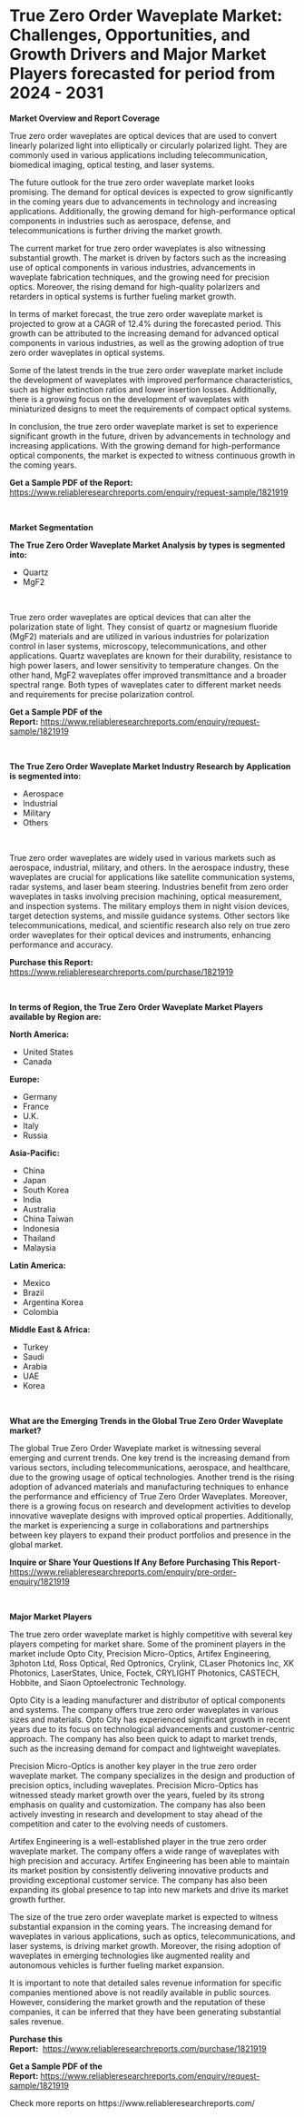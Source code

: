 <p><h1>True Zero Order Waveplate Market: Challenges, Opportunities, and Growth Drivers and Major Market Players forecasted for period from 2024 - 2031</h1></p><p><strong>Market Overview and Report Coverage</strong></p>
<p><p>True zero order waveplates are optical devices that are used to convert linearly polarized light into elliptically or circularly polarized light. They are commonly used in various applications including telecommunication, biomedical imaging, optical testing, and laser systems.</p><p>The future outlook for the true zero order waveplate market looks promising. The demand for optical devices is expected to grow significantly in the coming years due to advancements in technology and increasing applications. Additionally, the growing demand for high-performance optical components in industries such as aerospace, defense, and telecommunications is further driving the market growth.</p><p>The current market for true zero order waveplates is also witnessing substantial growth. The market is driven by factors such as the increasing use of optical components in various industries, advancements in waveplate fabrication techniques, and the growing need for precision optics. Moreover, the rising demand for high-quality polarizers and retarders in optical systems is further fueling market growth.</p><p>In terms of market forecast, the true zero order waveplate market is projected to grow at a CAGR of 12.4% during the forecasted period. This growth can be attributed to the increasing demand for advanced optical components in various industries, as well as the growing adoption of true zero order waveplates in optical systems.</p><p>Some of the latest trends in the true zero order waveplate market include the development of waveplates with improved performance characteristics, such as higher extinction ratios and lower insertion losses. Additionally, there is a growing focus on the development of waveplates with miniaturized designs to meet the requirements of compact optical systems.</p><p>In conclusion, the true zero order waveplate market is set to experience significant growth in the future, driven by advancements in technology and increasing applications. With the growing demand for high-performance optical components, the market is expected to witness continuous growth in the coming years.</p></p>
<p><strong>Get a Sample PDF of the Report:</strong> <a href="https://www.reliableresearchreports.com/enquiry/request-sample/1821919">https://www.reliableresearchreports.com/enquiry/request-sample/1821919</a></p>
<p>&nbsp;</p>
<p><strong>Market Segmentation</strong></p>
<p><strong>The True Zero Order Waveplate Market Analysis by types is segmented into:</strong></p>
<p><ul><li>Quartz</li><li>MgF2</li></ul></p>
<p>&nbsp;</p>
<p><p>True zero order waveplates are optical devices that can alter the polarization state of light. They consist of quartz or magnesium fluoride (MgF2) materials and are utilized in various industries for polarization control in laser systems, microscopy, telecommunications, and other applications. Quartz waveplates are known for their durability, resistance to high power lasers, and lower sensitivity to temperature changes. On the other hand, MgF2 waveplates offer improved transmittance and a broader spectral range. Both types of waveplates cater to different market needs and requirements for precise polarization control.</p></p>
<p><strong>Get a Sample PDF of the Report:</strong>&nbsp;<a href="https://www.reliableresearchreports.com/enquiry/request-sample/1821919">https://www.reliableresearchreports.com/enquiry/request-sample/1821919</a></p>
<p>&nbsp;</p>
<p><strong>The True Zero Order Waveplate Market Industry Research by Application is segmented into:</strong></p>
<p><ul><li>Aerospace</li><li>Industrial</li><li>Military</li><li>Others</li></ul></p>
<p>&nbsp;</p>
<p><p>True zero order waveplates are widely used in various markets such as aerospace, industrial, military, and others. In the aerospace industry, these waveplates are crucial for applications like satellite communication systems, radar systems, and laser beam steering. Industries benefit from zero order waveplates in tasks involving precision machining, optical measurement, and inspection systems. The military employs them in night vision devices, target detection systems, and missile guidance systems. Other sectors like telecommunications, medical, and scientific research also rely on true zero order waveplates for their optical devices and instruments, enhancing performance and accuracy.</p></p>
<p><strong>Purchase this Report:</strong>&nbsp; <a href="https://www.reliableresearchreports.com/purchase/1821919">https://www.reliableresearchreports.com/purchase/1821919</a></p>
<p>&nbsp;</p>
<p><strong>In terms of Region, the True Zero Order Waveplate Market Players available by Region are:</strong></p>
<p>
    <p> <strong> North America: </strong>
        <ul>
            <li>United States</li>
            <li>Canada</li>
        </ul>
        </p> 
    <p> <strong> Europe: </strong>
        <ul>
            <li>Germany</li>
            <li>France</li>
            <li>U.K.</li>
            <li>Italy</li>
            <li>Russia</li>
        </ul>
        </p> 
    <p> <strong> Asia-Pacific: </strong>
        <ul>
            <li>China</li>
            <li>Japan</li>
            <li>South Korea</li>
            <li>India</li>
            <li>Australia</li>
            <li>China Taiwan</li>
            <li>Indonesia</li>
            <li>Thailand</li>
            <li>Malaysia</li>
        </ul>
        </p> 
    <p> <strong> Latin America: </strong>
        <ul>
            <li>Mexico</li>
            <li>Brazil</li>
            <li>Argentina Korea</li>
            <li>Colombia</li>
        </ul>
        </p> 
    <p> <strong> Middle East & Africa: </strong>
        <ul>
            <li>Turkey</li>
            <li>Saudi</li>
            <li>Arabia</li>
            <li>UAE</li>
            <li>Korea</li>
        </ul>
    </p>
    </p>
<p>&nbsp;</p>
<p><strong>What are the Emerging Trends in the Global True Zero Order Waveplate market?</strong></p>
<p><p>The global True Zero Order Waveplate market is witnessing several emerging and current trends. One key trend is the increasing demand from various sectors, including telecommunications, aerospace, and healthcare, due to the growing usage of optical technologies. Another trend is the rising adoption of advanced materials and manufacturing techniques to enhance the performance and efficiency of True Zero Order Waveplates. Moreover, there is a growing focus on research and development activities to develop innovative waveplate designs with improved optical properties. Additionally, the market is experiencing a surge in collaborations and partnerships between key players to expand their product portfolios and presence in the global market.</p></p>
<p><strong>Inquire or Share Your Questions If Any Before Purchasing This Report</strong>- <a href="https://www.reliableresearchreports.com/enquiry/pre-order-enquiry/1821919">https://www.reliableresearchreports.com/enquiry/pre-order-enquiry/1821919</a></p>
<p>&nbsp;</p>
<p><strong>Major Market Players</strong></p>
<p><p>The true zero order waveplate market is highly competitive with several key players competing for market share. Some of the prominent players in the market include Opto City, Precision Micro-Optics, Artifex Engineering, 3photon Ltd, Ross Optical, Red Optronics, Crylink, CLaser Photonics Inc, XK Photonics, LaserStates, Unice, Foctek, CRYLIGHT Photonics, CASTECH, Hobbite, and Siaon Optoelectronic Technology. </p><p>Opto City is a leading manufacturer and distributor of optical components and systems. The company offers true zero order waveplates in various sizes and materials. Opto City has experienced significant growth in recent years due to its focus on technological advancements and customer-centric approach. The company has also been quick to adapt to market trends, such as the increasing demand for compact and lightweight waveplates.</p><p>Precision Micro-Optics is another key player in the true zero order waveplate market. The company specializes in the design and production of precision optics, including waveplates. Precision Micro-Optics has witnessed steady market growth over the years, fueled by its strong emphasis on quality and customization. The company has also been actively investing in research and development to stay ahead of the competition and cater to the evolving needs of customers.</p><p>Artifex Engineering is a well-established player in the true zero order waveplate market. The company offers a wide range of waveplates with high precision and accuracy. Artifex Engineering has been able to maintain its market position by consistently delivering innovative products and providing exceptional customer service. The company has also been expanding its global presence to tap into new markets and drive its market growth further.</p><p>The size of the true zero order waveplate market is expected to witness substantial expansion in the coming years. The increasing demand for waveplates in various applications, such as optics, telecommunications, and laser systems, is driving market growth. Moreover, the rising adoption of waveplates in emerging technologies like augmented reality and autonomous vehicles is further fueling market expansion.</p><p>It is important to note that detailed sales revenue information for specific companies mentioned above is not readily available in public sources. However, considering the market growth and the reputation of these companies, it can be inferred that they have been generating substantial sales revenue.</p></p>
<p><strong>Purchase this Report:</strong>&nbsp;&nbsp;<a href="https://www.reliableresearchreports.com/purchase/1821919">https://www.reliableresearchreports.com/purchase/1821919</a></p>
<p></p>
<p><strong>Get a Sample PDF of the Report:</strong>&nbsp;<a href="https://www.reliableresearchreports.com/enquiry/request-sample/1821919">https://www.reliableresearchreports.com/enquiry/request-sample/1821919</a></p>
<p>Check more reports on https://www.reliableresearchreports.com/</p>